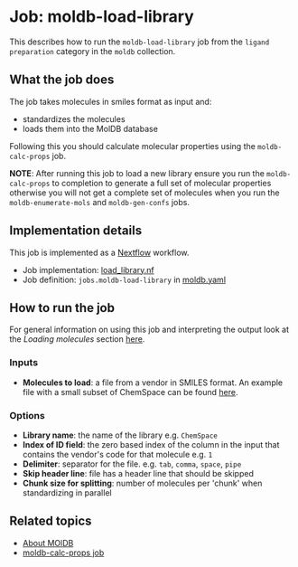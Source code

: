 # Job: moldb-load-library

This describes how to run the `moldb-load-library` job from the `ligand preparation` category in the `moldb` collection.

## What the job does

The job takes molecules in smiles format as input and:
* standardizes the molecules
* loads them into the MolDB database

Following this you should calculate molecular properties using the `moldb-calc-props` job.

**NOTE**: After running this job to load a new library ensure you run the `moldb-calc-props` to 
completion to generate a full set of molecular properties otherwise you will not get a complete
set of molecules when you run the `moldb-enumerate-mols` and `moldb-gen-confs` jobs.

## Implementation details

This job is implemented as a [Nextflow](https://www.nextflow.io/) workflow.

* Job implementation: [load_library.nf](/moldb/load_library.nf)
* Job definition: `jobs.moldb-load-library` in [moldb.yaml](/data-manager/moldb.yaml)

## How to run the job

For general information on using this job and interpreting the output look at the *Loading molecules*
section [here](https://discourse.squonk.it/t/about-moldb/138).

### Inputs
* **Molecules to load**: a file from a vendor in SMILES format. An example file with a small subset of ChemSpace can be
  found [here](https://github.com/InformaticsMatters/virtual-screening/blob/main/data/100000.smi).

### Options
* **Library name**: the name of the library e.g. `ChemSpace`
* **Index of ID field**: the zero based index of the column in the input that contains the vendor's code for that molecule e.g. `1`
* **Delimiter**: separator for the file. e.g. `tab`, `comma`, `space`, `pipe`
* **Skip header line**: file has a header line that should be skipped
* **Chunk size for splitting**: number of molecules per 'chunk' when standardizing in parallel


## Related topics

* [About MOlDB](https://discourse.squonk.it/t/about-moldb/138)
* [moldb-calc-props job](moldb-calc-props.md)